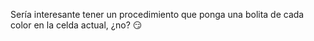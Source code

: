 Sería interesante tener un procedimiento que ponga una bolita de cada color en la celda actual, ¿no? :smirk:
